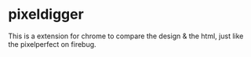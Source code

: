 pixeldigger
===========

This is a extension for chrome to compare the design &amp; the html, just like the pixelperfect on firebug.
